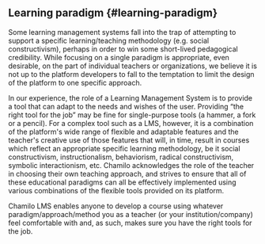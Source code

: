 ## Learning paradigm {#learning-paradigm}

Some learning management systems fall into the trap of attempting to support a specific learning/teaching methodology (e.g. social constructivism), perhaps in order to win some short-lived pedagogical credibility. While focusing on a single paradigm is appropriate, even desirable, on the part of individual teachers or organizations, we believe it is not up to the platform developers to fall to the temptation to limit the design of the platform to one specific approach.

In our experience, the role of a Learning Management System is to provide a tool that can adapt to the needs and wishes of the user. Providing “the right tool for the job” may be fine for single-purpose tools (a hammer, a fork or a pencil). For a complex tool such as a LMS, however, it is a combination of the platform&#039;s wide range of flexible and adaptable features and the teacher&#039;s creative use of those features that will, in time, result in courses which reflect an appropriate specific learning methodology, be it social constructivism, instructionalism, behaviorism, radical constructivism, symbolic interactionism, etc. Chamilo acknowledges the role of the teacher in choosing their own teaching approach, and strives to ensure that all of these educational paradigms can all be effectively implemented using various combinations of the flexible tools provided on its platform.

Chamilo LMS enables anyone to develop a course using whatever paradigm/approach/method you as a teacher (or your institution/company) feel comfortable with and, as such, makes sure you have the right tools for the job.